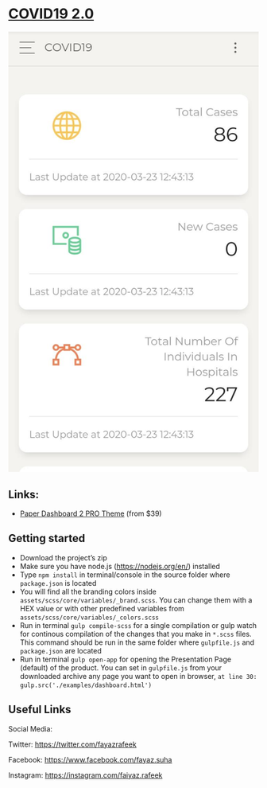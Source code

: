 # [COVID19 2.0](https://corona20.netlify.com/) 

![alt text](https://github.com/faiyazrafeek/COVID20/blob/master/assets/img/screenshot.jpeg)

## Links:

+ [Paper Dashboard 2 PRO Theme](https://www.creative-tim.com/product/paper-dashboard-2-pro) (from $39)

## Getting started
- Download the project’s zip
- Make sure you have node.js (https://nodejs.org/en/) installed
- Type `npm install` in terminal/console in the source folder where `package.json` is located
- You will find all the branding colors inside `assets/scss/core/variables/_brand.scss`. You can change them with a HEX value or with other predefined variables from `assets/scss/core/variables/_colors.scss`
- Run in terminal `gulp compile-scss` for a single compilation or gulp watch for continous compilation of the changes that you make in `*.scss` files. This command should be run in the same folder where `gulpfile.js` and `package.json` are located
- Run in terminal `gulp open-app` for opening the Presentation Page (default) of the product. You can set in `gulpfile.js` from your downloaded archive any page you want to open in browser, `at line 30: gulp.src('./examples/dashboard.html')`


## Useful Links

Social Media:

Twitter: <https://twitter.com/fayazrafeek>

Facebook: <https://www.facebook.com/fayaz.suha>

Instagram: <https://instagram.com/faiyaz.rafeek>

[CHANGELOG]: ./CHANGELOG.md
[LICENSE]: ./LICENSE
[version-badge]: https://img.shields.io/badge/version-1.0.1-blue.svg
[license-badge]: https://img.shields.io/badge/license-MIT-blue.svg
